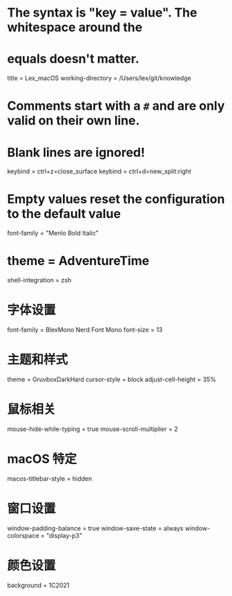 # The syntax is "key = value". The whitespace around the
# equals doesn't matter.
title = Lex_macOS
working-directory = /Users/lex/git/knowledge


# Comments start with a `#` and are only valid on their own line.
# Blank lines are ignored!

keybind = ctrl+z=close_surface
keybind = ctrl+d=new_split:right

# Empty values reset the configuration to the default value
font-family = "Menlo Bold Italic"
# theme = AdventureTime
shell-integration = zsh

# 字体设置
font-family = BlexMono Nerd Font Mono
font-size = 13
# 主题和样式
theme = GruvboxDarkHard
cursor-style = block
adjust-cell-height = 35%


# 鼠标相关
mouse-hide-while-typing = true
mouse-scroll-multiplier = 2

# macOS 特定
macos-titlebar-style = hidden

# 窗口设置
window-padding-balance = true
window-save-state = always
window-colorspace = "display-p3"

# 颜色设置
background = 1C2021
